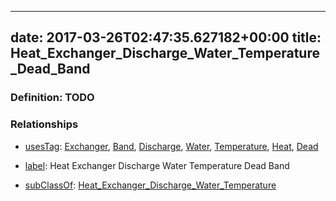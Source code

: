 
---
date: 2017-03-26T02:47:35.627182+00:00
title: Heat_Exchanger_Discharge_Water_Temperature_Dead_Band
---
### Definition: TODO

### Relationships

* [usesTag](https://brickschema.org/schema/1.0/BrickFrame#usesTag): [Exchanger](https://brickschema.org/schema/1.0/BrickTag#Exchanger), [Band](https://brickschema.org/schema/1.0/BrickTag#Band), [Discharge](https://brickschema.org/schema/1.0/BrickTag#Discharge), [Water](https://brickschema.org/schema/1.0/BrickTag#Water), [Temperature](https://brickschema.org/schema/1.0/BrickTag#Temperature), [Heat](https://brickschema.org/schema/1.0/BrickTag#Heat), [Dead](https://brickschema.org/schema/1.0/BrickTag#Dead)

* [label](http://www.w3.org/2000/01/rdf-schema#label): Heat Exchanger Discharge Water Temperature Dead Band

* [subClassOf](http://www.w3.org/2000/01/rdf-schema#subClassOf): [Heat_Exchanger_Discharge_Water_Temperature](https://brickschema.org/schema/1.0/Brick#Heat_Exchanger_Discharge_Water_Temperature)
